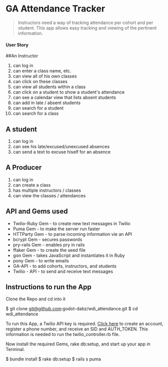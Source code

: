 # GA Attendance Tracker

> Instructors need a way of tracking attendance per cohort and per student. This app allows easy tracking and viewing of the pertinent information.

#### User Story

##An Instructor
1. can log in
1. can enter a class name, etc.
1. can view all of his own classes
1. can click on these classes
1. can view all students within a class
1. can click on a student to show a student's attendance
1. can see a calendar view that lists absent students
1. can add in late / absent students
1. can search for a student
1. can search for a class

## A student
1. can log in
1. can see his late/excused/unexcused absences
1. can send a text to excuse hiself for an absence

## A Producer
1. can log in
1. can create a class
1. has multiple instructors / classes
1. can view the classes / attendances

## API and Gems used

* Twilio-Ruby Gem - to create new text messages in Twilio
* Puma Gem - to make the server run faster
* HTTParty Gem - to parse incoming information vie an API
* bcrypt Gem - secures passwords
* pry-rails Gem - enables pry in rails
* ffaker Gem - to create the seed file
* gon Gem - takes JavaScript and instantiates it in Ruby
* pony Gem - to write emails
* GA-API - to add cohorts, instructors, and students
* Twilio - API - to send and receive text messages

## Instructions to run the App

Clone the Repo and cd into it

  $ git clone git@github.com:godot-dabz/wdi_attendance.git
  $ cd wdi_attendance

  To run this App, a Twilio API key is required. [Click here](https://www.twilio.com/try-twilio) to create an account, register a phone number, and receive an SID and AUTH_TOKEN. This information is needed to run the twilio_controller.rb file.

  Now install the required Gems, rake db:setup, and start up your app in Terminal.

  $ bundle install
  $ rake db:setup
  $ rails s puma





